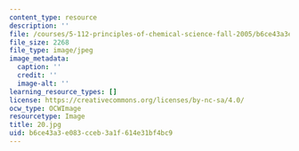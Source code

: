 ```yaml
---
content_type: resource
description: ''
file: /courses/5-112-principles-of-chemical-science-fall-2005/b6ce43a3e083cceb3a1f614e31bf4bc9_20.jpg
file_size: 2268
file_type: image/jpeg
image_metadata:
  caption: ''
  credit: ''
  image-alt: ''
learning_resource_types: []
license: https://creativecommons.org/licenses/by-nc-sa/4.0/
ocw_type: OCWImage
resourcetype: Image
title: 20.jpg
uid: b6ce43a3-e083-cceb-3a1f-614e31bf4bc9
---
```

